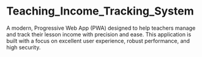 # Teaching_Income_Tracking_System
A modern, Progressive Web App (PWA) designed to help teachers manage and track their lesson income with precision and ease. This application is built with a focus on excellent user experience, robust performance, and high security.
